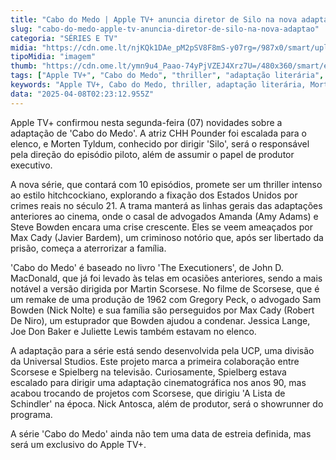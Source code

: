 ```yaml
---
title: "Cabo do Medo | Apple TV+ anuncia diretor de Silo na nova adaptação"
slug: "cabo-do-medo-apple-tv-anuncia-diretor-de-silo-na-nova-adaptao"
categoria: "SÉRIES E TV"
midia: "https://cdn.ome.lt/njKQk1DAe_pM2pSV8F8mS-y07rg=/987x0/smart/uploads/conteudo/fotos/Design_sem_nome_-_2025-04-07T202943.675.png"
tipoMidia: "imagem"
thumb: "https://cdn.ome.lt/ymn9u4_Paao-74yPjVZEJ4Xrz7U=/480x360/smart/extras/conteudos/Design_sem_nome_-_2025-04-07T202943.675.png"
tags: ["Apple TV+", "Cabo do Medo", "thriller", "adaptação literária", "Morten Tyldum", "CHH Pounder", "crimes reais", "hitchcockiano"]
keywords: "Apple TV+, Cabo do Medo, thriller, adaptação literária, Morten Tyldum, CHH Pounder, crimes reais, hitchcockiano"
data: "2025-04-08T02:23:12.955Z"
---
```


Apple TV+ confirmou nesta segunda-feira (07) novidades sobre a adaptação de 'Cabo do Medo'. A atriz CHH Pounder foi escalada para o elenco, e Morten Tyldum, conhecido por dirigir 'Silo', será o responsável pela direção do episódio piloto, além de assumir o papel de produtor executivo.

A nova série, que contará com 10 episódios, promete ser um thriller intenso ao estilo hitchcockiano, explorando a fixação dos Estados Unidos por crimes reais no século 21. A trama manterá as linhas gerais das adaptações anteriores ao cinema, onde o casal de advogados Amanda (Amy Adams) e Steve Bowden encara uma crise crescente. Eles se veem ameaçados por Max Cady (Javier Bardem), um criminoso notório que, após ser libertado da prisão, começa a aterrorizar a família.

'Cabo do Medo' é baseado no livro 'The Executioners', de John D. MacDonald, que já foi levado às telas em ocasiões anteriores, sendo a mais notável a versão dirigida por Martin Scorsese. No filme de Scorsese, que é um remake de uma produção de 1962 com Gregory Peck, o advogado Sam Bowden (Nick Nolte) e sua família são perseguidos por Max Cady (Robert De Niro), um estuprador que Bowden ajudou a condenar. Jessica Lange, Joe Don Baker e Juliette Lewis também estavam no elenco.

A adaptação para a série está sendo desenvolvida pela UCP, uma divisão da Universal Studios. Este projeto marca a primeira colaboração entre Scorsese e Spielberg na televisão. Curiosamente, Spielberg estava escalado para dirigir uma adaptação cinematográfica nos anos 90, mas acabou trocando de projetos com Scorsese, que dirigiu 'A Lista de Schindler' na época. Nick Antosca, além de produtor, será o showrunner do programa.

A série 'Cabo do Medo' ainda não tem uma data de estreia definida, mas será um exclusivo do Apple TV+.